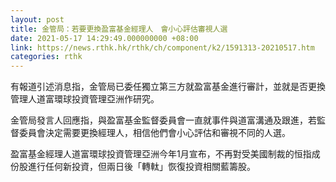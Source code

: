 ```yaml
---
layout: post
title: 金管局：若要更換盈富基金經理人　會小心評估審視人選
date: 2021-05-17 14:29:49.000000000 +08:00
link: https://news.rthk.hk/rthk/ch/component/k2/1591313-20210517.htm
categories: rthk
---
```


有報道引述消息指，金管局已委任獨立第三方就盈富基金進行審計，並就是否更換管理人道富環球投資管理亞洲作研究。

金管局發言人回應指，與盈富基金監督委員會一直就事件與道富溝通及跟進，若監督委員會決定需要更換經理人，相信他們會小心評估和審視不同的人選。

盈富基金經理人道富環球投資管理亞洲今年1月宣布，不再對受美國制裁的恒指成份股進行任何新投資，但兩日後「轉軚」恢復投資相關藍籌股。
